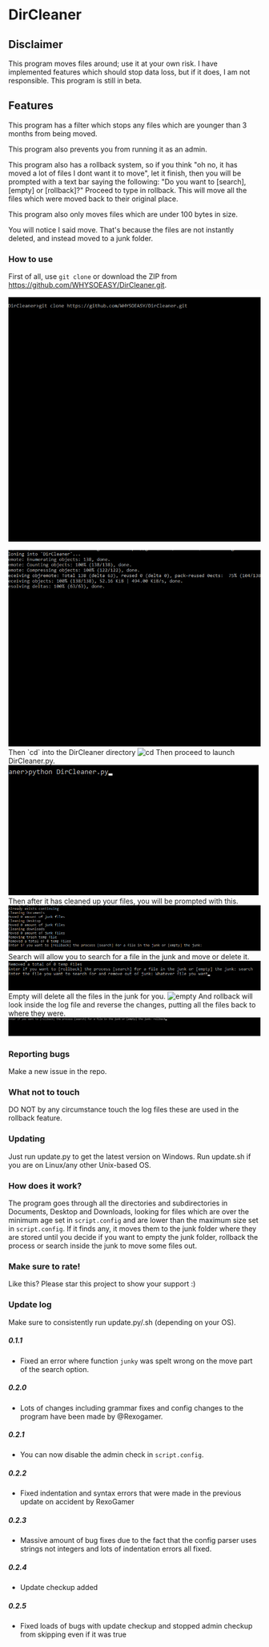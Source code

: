 # DirCleaner
## Disclaimer
This program moves files around; use it at your own risk. I have implemented features which should stop data loss, but if it does, I am not responsible. This program is still in beta.
## Features
This program has a filter which stops any files which are younger than 3 months from being moved.


This program also prevents you from running it as an admin.


This program also has a rollback system, so if you think "oh no, it has moved a lot of files I dont want it to move", let it finish, then you will be prompted with a text bar saying the following: "Do you want to [search], [empty] or [rollback]?" Proceed to type in rollback. This will move all the files which were moved back to their original place.


This program also only moves files which are under 100 bytes in size.


You will notice I said move. That's because the files are not instantly deleted, and instead moved to a junk folder.
### How to use
First of all, use `git clone` or download the ZIP from <https://github.com/WHYSOEASY/DirCleaner.git>.
<img src="git clone.png" alt="Git clone image">

<img src="git clone 2.png" alt="Git clone two">
Then `cd` into the DirCleaner directory
<img src="cd.png" alt="cd">
Then proceed to launch DirCleaner.py.
<img src="start_program.png" alt="Starting the progran">
Then after it has cleaned up your files, you will be prompted with this.
<img src="executing_program.png" alt="Executing program">
Search will allow you to search for a file in the junk and move or delete it.
<img src="search.png" alt="searching">
Empty will delete all the files in the junk for you.
<img src="155ED3CE-19D4-4E96-99D1-3759E444483C.png" alt="empty">
And rollback will look inside the log file and reverse the changes, putting all the files back to where they were.
<img src="rollback.png" alt="rollback">


### Reporting bugs
Make a new issue in the repo.
### What not to touch
DO NOT by any circumstance touch the log files these are used in the rollback feature.
### Updating
Just run update.py to get the latest version on Windows. Run update.sh if you are on Linux/any other Unix-based OS.
### How does it work?
The program goes through all the directories and subdirectories in Documents, Desktop and Downloads, looking for files which are over the minimum age set in `script.config` and are lower than the maximum size set in `script.config`. If it finds any, it moves them to the junk folder where they are stored until you decide if you want to empty the junk folder, rollback the process or search inside the junk to move some files out.
### Make sure to rate!
Like this? Please star this project to show your support :)
### Update log
Make sure to consistently run update.py/.sh (depending on your OS).

##### 0.1.1
- Fixed an error where function `junky` was spelt wrong on the move part of the search option.
##### 0.2.0
- Lots of changes including grammar fixes and config changes to the program have been made by @Rexogamer.
##### 0.2.1
- You can now disable the admin check in `script.config`.
##### 0.2.2
- Fixed indentation and syntax errors that were made in the previous update on accident by RexoGamer
##### 0.2.3
- Massive amount of bug fixes due to the fact that the config parser uses strings not integers and lots of indentation errors all fixed.
##### 0.2.4
- Update checkup added
##### 0.2.5
- Fixed loads of bugs with update checkup and stopped admin checkup from skipping even if it was true
